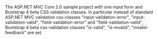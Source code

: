 The ASP.NET MVC Core 2.0 sample project with one input form and Bootstrap 4 beta CSS validation classes.
In particular instead of standard ASP.NET MVC validation css-classes "input-validation-error", "input-validation-valid",  "field-validation-error" 
and "field-validation-valid", Bootstrap 4 beta css-validation classes "is-valid", "is-invalid", "invalid-feedback" are set.
